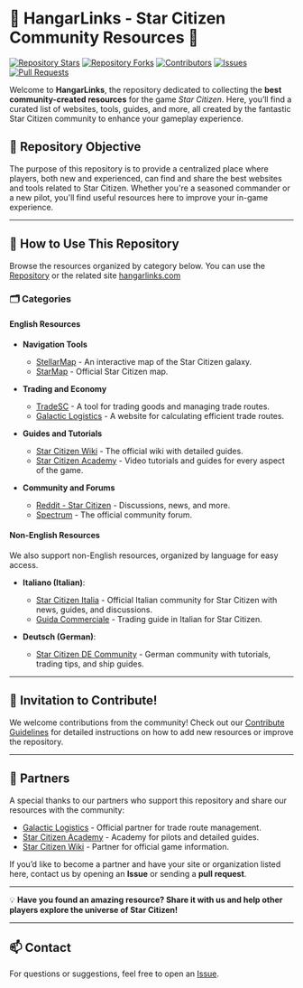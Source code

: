 # 🌌 HangarLinks - Star Citizen Community Resources 🌌

[![Repository Stars](https://img.shields.io/github/stars/Anyma6/hangarlinks?style=social)](https://github.com/Anyma6/hangarlinks/stargazers)
[![Repository Forks](https://img.shields.io/github/forks/Anyma6/hangarlinks?style=social)](https://github.com/Anyma6/hangarlinks/network/members)
[![Contributors](https://img.shields.io/github/contributors/Anyma6/hangarlinks)](https://github.com/Anyma6/hangarlinks/graphs/contributors)
[![Issues](https://img.shields.io/github/issues/Anyma6/hangarlinks)](https://github.com/Anyma6/hangarlinks/issues)
[![Pull Requests](https://img.shields.io/github/issues-pr/Anyma6/hangarlinks)](https://github.com/Anyma6/hangarlinks/pulls)

Welcome to **HangarLinks**, the repository dedicated to collecting the **best community-created resources** for the game _Star Citizen_. Here, you’ll find a curated list of websites, tools, guides, and more, all created by the fantastic Star Citizen community to enhance your gameplay experience.

## 🎯 Repository Objective

The purpose of this repository is to provide a centralized place where players, both new and experienced, can find and share the best websites and tools related to Star Citizen. Whether you're a seasoned commander or a new pilot, you'll find useful resources here to improve your in-game experience.

---

## 🚀 How to Use This Repository

Browse the resources organized by category below. You can use the [Repository](https://github.com/Anyma6/hangarlinks) or the related site [hangarlinks.com](https://hangarlinks.com)

### 🗂 Categories

#### English Resources
- **Navigation Tools**
  - [StellarMap](https://stellarmap.com) - An interactive map of the Star Citizen galaxy.
  - [StarMap](https://robertsspaceindustries.com/starmap) - Official Star Citizen map.

- **Trading and Economy**
  - [TradeSC](https://tradesc.app) - A tool for trading goods and managing trade routes.
  - [Galactic Logistics](https://www.galacticlogistics.io/) - A website for calculating efficient trade routes.

- **Guides and Tutorials**
  - [Star Citizen Wiki](https://starcitizen.tools/) - The official wiki with detailed guides.
  - [Star Citizen Academy](https://www.starcitizen.academy/) - Video tutorials and guides for every aspect of the game.

- **Community and Forums**
  - [Reddit - Star Citizen](https://www.reddit.com/r/starcitizen/) - Discussions, news, and more.
  - [Spectrum](https://robertsspaceindustries.com/spectrum) - The official community forum.

#### Non-English Resources
We also support non-English resources, organized by language for easy access.

- **Italiano (Italian)**:
  - [Star Citizen Italia](https://www.starcitizenitalia.com) - Official Italian community for Star Citizen with news, guides, and discussions.
  - [Guida Commerciale](https://tradesc.it.guida) - Trading guide in Italian for Star Citizen.

- **Deutsch (German)**:
  - [Star Citizen DE Community](https://starcitizende.community) - German community with tutorials, trading tips, and ship guides.

---

## 🌟 Invitation to Contribute!

We welcome contributions from the community! Check out our [Contribute Guidelines](Contribute.md) for detailed instructions on how to add new resources or improve the repository.

---

## 🤝 Partners

A special thanks to our partners who support this repository and share our resources with the community:

- [Galactic Logistics](https://www.galacticlogistics.io/) - Official partner for trade route management.
- [Star Citizen Academy](https://www.starcitizen.academy/) - Academy for pilots and detailed guides.
- [Star Citizen Wiki](https://starcitizen.tools/) - Partner for official game information.

If you’d like to become a partner and have your site or organization listed here, contact us by opening an **Issue** or sending a **pull request**.

---


💡 **Have you found an amazing resource? Share it with us and help other players explore the universe of Star Citizen!**

---

## 📫 Contact

For questions or suggestions, feel free to open an [Issue](https://github.com/Anyma6/hangarlinks/issues).

